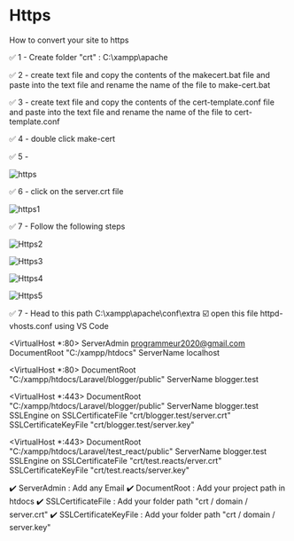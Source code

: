 # Https
How to convert your site to https


:white_check_mark: 1 - Create folder "crt" : C:\xampp\apache

:white_check_mark: 2 - create text file and copy the contents of the makecert.bat file and paste into the text file and rename the name of the file to make-cert.bat

:white_check_mark: 3 - create text file and copy the contents of the cert-template.conf file and paste into the text file and rename the name of the file to cert-template.conf

:white_check_mark: 4 - double click make-cert

:white_check_mark: 5 - 

![https](https://user-images.githubusercontent.com/79239771/123964358-3e224380-d9ab-11eb-86ef-9d29d537cbcd.PNG)

:white_check_mark: 6 - click on the server.crt file 

![https1](https://user-images.githubusercontent.com/79239771/123965688-9a399780-d9ac-11eb-96cd-4b8e0f208451.PNG)

:white_check_mark: 7 - Follow the following steps

![Https2](https://user-images.githubusercontent.com/79239771/123966981-ce618800-d9ad-11eb-803a-f796eb4ed5ae.PNG)

![Https3](https://user-images.githubusercontent.com/79239771/123966993-d28da580-d9ad-11eb-9686-8b8062079f4b.PNG)

![Https4](https://user-images.githubusercontent.com/79239771/123967013-d6b9c300-d9ad-11eb-96cc-9fc74fce4268.PNG)

![Https5](https://user-images.githubusercontent.com/79239771/123967031-dae5e080-d9ad-11eb-9b6b-669c096d3922.PNG)

:white_check_mark: 7 - Head to this path C:\xampp\apache\conf\extra
    :ballot_box_with_check: open this file httpd-vhosts.conf using VS Code
    
    
    
  <VirtualHost *:80>
      ServerAdmin programmeur2020@gmail.com
      DocumentRoot "C:/xampp/htdocs"
      ServerName localhost
  </VirtualHost>

  <VirtualHost *:80>
      DocumentRoot "C:/xampp/htdocs/Laravel/blogger/public"
      ServerName blogger.test
  </VirtualHost>

  <VirtualHost *:443>
      DocumentRoot "C:/xampp/htdocs/Laravel/blogger/public"
      ServerName blogger.test
    SSLEngine on
    SSLCertificateFile "crt/blogger.test/server.crt"
    SSLCertificateKeyFile "crt/blogger.test/server.key"
  </VirtualHost>

  <VirtualHost *:443>
      DocumentRoot "C:/xampp/htdocs/Laravel/test_react/public"
      ServerName blogger.test
    SSLEngine on
    SSLCertificateFile "crt/test.reacts/erver.crt"
    SSLCertificateKeyFile "crt/test.reacts/server.key"
  </VirtualHost>
  
  
  :heavy_check_mark:  ServerAdmin           : Add any Email
  :heavy_check_mark:  DocumentRoot          : Add your project path in htdocs
  :heavy_check_mark:  SSLCertificateFile    : Add your folder path "crt / domain / server.crt"
  :heavy_check_mark:  SSLCertificateKeyFile : Add your folder path "crt / domain / server.key"




